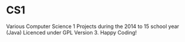 CS1
===

Various Computer Science 1 Projects during the 2014 to 15 school year (Java)
Licenced under GPL Version 3.
Happy Coding!
